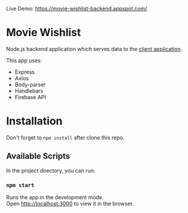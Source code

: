 Live Demo: https://movie-wishlist-backend.appspot.com/

# Movie Wishlist 
Node.js backend application which serves data to the [client application](https://github.com/OscarGimenez/movie-wishlist-front).

This app uses:
- Express
- Axios
- Body-parser
- Handlebars
- Firebase API

# Installation
Don't forget to `npm install` after clone this repo.

## Available Scripts

In the project directory, you can run:

### `npm start`

Runs the app in the development mode.<br>
Open [http://localhost:3000](http://localhost:3000) to view it in the browser.
